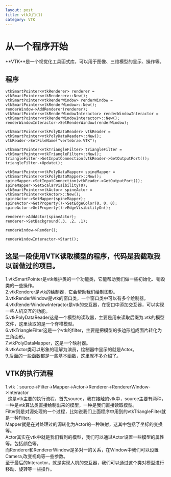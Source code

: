 ```yaml
---
layout: post
title: vtk入门(1) 
category: VTK
---
```


# 从一个程序开始
<div class="jieshao">
**VTK**是一个视觉化工具函式库，可以用于图像、三维模型的显示、操作等。
</div>

## 程序


	vtkSmartPointer<vtkRenderer> renderer = vtkSmartPointer<vtkRenderer>::New();
	vtkSmartPointer<vtkRenderWindow> renderWindow = vtkSmartPointer<vtkRenderWindow>::New();
	renderWindow->AddRenderer(renderer);
	vtkSmartPointer<vtkRenderWindowInteractor> renderWindowInteractor = vtkSmartPointer<vtkRenderWindowInteractor>::New();
	renderWindowInteractor->SetRenderWindow(renderWindow);

	vtkSmartPointer<vtkPolyDataReader> vtkReader = vtkSmartPointer<vtkPolyDataReader>::New();
	vtkReader->SetFileName("vertebrae.VTK");

	vtkSmartPointer<vtkTriangleFilter> triangleFilter = vtkSmartPointer<vtkTriangleFilter>::New();
	triangleFilter->SetInputConnection(vtkReader->GetOutputPort());
	triangleFilter->Update();

	vtkSmartPointer<vtkPolyDataMapper> spineMapper = vtkSmartPointer<vtkPolyDataMapper>::New();
	spineMapper->SetInputConnection(vtkReader->GetOutputPort());
	spineMapper->SetScalarVisibility(0);
	vtkSmartPointer<vtkActor> spineActor = vtkSmartPointer<vtkActor>::New();
	spineActor->SetMapper(spineMapper);
	spineActor->GetProperty()->SetEdgeColor(0, 0, 0);
	spineActor->GetProperty()->EdgeVisibilityOn();

	renderer->AddActor(spineActor);
	renderer->SetBackground(.3, .2, .1); 

	renderWindow->Render();

	renderWindowInteractor->Start();

## 这是一段使用VTK读取模型的程序，代码是我截取我以前做过的项目。
1.vtkSmartPointer是vtk维护类的一个功能类，它能帮助我们做一些初始化、销毁类的一些操作。<br/>
2.vtkRenderer是vtk的绘制器，它会帮助我们绘制图形。<br/>
3.vtkRenderWindow是vtk的窗口类，一个窗口类中可以有多个绘制器。<br/>
4.vtkRenderWindowInteractor是vtk的交互器，在窗口中添加交互器，可以实现一些人机交互的功能。<br/>
5.vtkPolyDataReader这是一个模型的读取器，主要是用来读取后缀为.vtk的模型文件，这里读取的是一个脊椎模型。<br/>
6.vtkTriangleFilter这是一个vtk的filter，主要是把模型的多边形组成面片转化为三角面形。<br/>
7.vtkPolyDataMapper，这是一个映射器。<br/>
8.vtkActor类可以形象的理解为演员，绘制器中显示的就是Actor。<br/>
9.后面的一些函数都是一些基本函数，这里就不多介绍了。<br/>

## VTK的执行流程
1.vtk：source->Filter->Mapper->Actor->Renderer->RendererWindow->Interactor<br/>
&nbsp;&nbsp;这是vtk主要的执行流程，首先source，我在接触的vtk中，source主要有两种，一种是vtk算法类直接绘制出来的模型，一种是我们直接读取模型。<br/>
Filter则是对源处理的一个过程，比如说我们上面程序中用到的vtkTriangleFilter就是一种Filter。<br/>Mapper就是在对处理过的源转化为Actor的一种映射，这其中包括了坐标的变换等。<br/>
Actor其实在vtk中就是我们看到的模型，我们可以通过Actor设置一些模型的属性等。包括颜色等。<br/>而Renderer和RendererWindow是多对一的关系，在Window中我们可以设置Camera,改变视角等一些参数。<br/>
至于最后的Interactor，就是实现人机的交互器，我们可以通过这个类对模型进行移动、旋转等一些操作。




